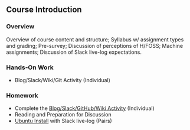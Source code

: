 ## Course Introduction

### Overview
Overview of course content and structure; Syllabus w/ assignment types and grading; Pre-survey; Discussion of perceptions of H/FOSS; Machine assignments; Discussion of Slack live-log expectations.

### Hands-On Work

- Blog/Slack/Wiki/Git Activity (Individual)

### Homework
- Complete the [Blog/Slack/GitHub/Wiki Activity](01-BlogSlackWikiGit.md) (Individual)
- Reading and Preparation for Discussion
- [Ubuntu Install](01-UbuntuInstall.md) with Slack live-log (Pairs)
